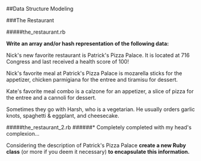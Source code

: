 ##Data Structure Modeling

###The Restaurant


#####the_restaurant.rb

**Write an array and/or hash representation of the following data:**

Nick's new favorite restaurant is Patrick's Pizza Palace. It is located at 716 Congress and last received a health score of 100! 

Nick's favorite meal at Patrick's Pizza Palace is mozarella sticks for the appetizer, chicken parmigiana for the entree and tiramisu for dessert. 

Kate's favorite meal combo is a calzone for an appetizer, a slice of pizza for the entree and a cannoli for dessert. 

Sometimes they go with Harsh, who is a vegetarian. He usually orders garlic knots, spaghetti & eggplant, and cheesecake.

#####the_restaurant_2.rb
######* Completely completed with my head's complexion...

Considering the description of Patrick's Pizza Palace **create a new Ruby class** (or more if you deem it necessary) **to encapsulate this information.**